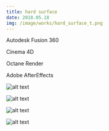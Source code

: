 ```yaml
---
title: hard surface
date: 2018.05.18
img: /image/works/hard_surface_t.png
---
```

Autodesk Fusion 360

Cinema 4D

Octane Render

Adobe AfterEffects



![alt text](https://drive.google.com/uc?export=view&id=1IoGvDP04xTISNkG-9DfWTrjoGSnxev39)

![alt text](https://drive.google.com/uc?export=view&id=1Mwwa3UsPnuP-66caqYfEWvkMjUb_9DlZ)

![alt text](https://drive.google.com/uc?export=view&id=1_zVHga3khiLo8srnn3l-BP6M1y6MRuX0)

![alt text](https://drive.google.com/uc?export=view&id=1yu7pZCZHpK3Z38LhB0QskwcAlsFxL2Zb)